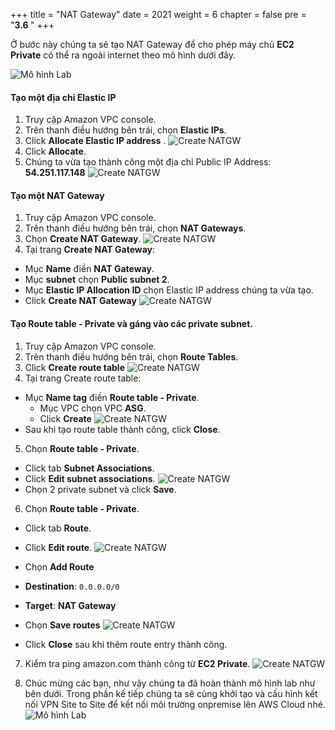 +++
title = "NAT Gateway"
date = 2021
weight = 6
chapter = false
pre = "<b>3.6 </b>"
+++

Ở bước này chúng ta sẽ tạo NAT Gateway để cho phép máy chủ **EC2 Private** có thể ra ngoài internet theo mô hình dưới đây.

![Mô hình Lab](/images/architecture/vpc.png?width=75pc)

#### Tạo một địa chỉ Elastic IP

1. Truy cập Amazon VPC console.
2. Trên thanh điều hướng bên trái, chọn **Elastic IPs**.
3. Click **Allocate Elastic IP address** .
![Create NATGW](/images/vpc/create-natgw.png?width=90pc)
4. Click **Allocate**.
5. Chúng ta vừa tạo thành công một địa chỉ Public IP Address: **54.251.117.148**
![Create NATGW](/images/vpc/create-natgw2.png?width=90pc)

#### Tạo một NAT Gateway

1. Truy cập Amazon VPC console.
2. Trên thanh điều hướng bên trái, chọn **NAT Gateways**.
3. Chọn **Create NAT Gateway**.
![Create NATGW](/images/vpc/create-natgw3.png?width=90pc)
4. Tại trang **Create NAT Gateway**:
  + Mục **Name** điền **NAT Gateway**.
  + Mục **subnet** chọn **Public subnet 2**.
  + Mục **Elastic IP Allocation ID** chọn Elastic IP address chúng ta vừa tạo.
  + Click **Create NAT Gateway**
![Create NATGW](/images/vpc/create-natgw4.png?width=90pc)

#### Tạo **Route table - Private** và gáng vào các private subnet.

1. Truy cập Amazon VPC console. 
2. Trên thanh điều hướng bên trái, chọn **Route Tables**.
3. Click **Create route table**
![Create NATGW](/images/vpc/create-natgw5.png?width=90pc)
4. Tại trang Create route table:
  + Mục **Name tag** điền **Route table - Private**.
	+ Mục VPC chọn VPC **ASG**.
	+ Click **Create**
![Create NATGW](/images/vpc/create-natgw6.png?width=90pc)
  + Sau khi tạo route table thành công, click **Close**.
5. Chọn **Route table - Private**.
  + Click tab **Subnet Associations**.
  + Click **Edit subnet associations**.
![Create NATGW](/images/vpc/create-natgw7.png?width=90pc)
  + Chọn 2 private subnet và click **Save**.

6. Chọn **Route table - Private**.
  + Click tab **Route**.
  + Click **Edit route**.
![Create NATGW](/images/vpc/create-natgw8.png?width=90pc)

  + Chọn **Add Route** 
  + **Destination**: `0.0.0.0/0`
  + **Target**: **NAT Gateway**
  + Chọn **Save routes**
![Create NATGW](/images/vpc/create-natgw9.png?width=90pc)
  + Click **Close** sau khi thêm route entry thành công.

7. Kiểm tra ping amazon.com thành công từ **EC2 Private**.
![Create NATGW](/images/vpc/create-natgw10.png?width=90pc)

8. Chúc mừng các bạn, như vậy chúng ta đã hoàn thành mô hình lab như bên dưới. Trong phần kế tiếp chúng ta sẽ cùng khởi tạo và cấu hình kết nối VPN Site to Site để kết nối môi trường onpremise lên AWS Cloud nhé.
![Mô hình Lab](/images/architecture/vpc.png?width=75pc)





